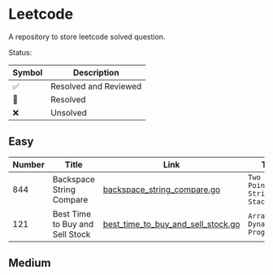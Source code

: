 # Leetcode

A repository to store leetcode solved question.

Status: 

| Symbol            | Description |
|-------------------| ----------- |
| :white_check_mark: | Resolved and Reviewed |
| :construction:    | Resolved |
| :x:               | Unsolved | 

## Easy

| Number | Title | Link                                                                                                                | Tags                            | Status             |
|-----| ----- |---------------------------------------------------------------------------------------------------------------------|---------------------------------|--------------------| 
| 844 | Backspace String Compare | [backspace_string_compare.go](https://github.com/johnazedo/leetcode/blob/main/src/easy/backspace_string_compare.go) | `Two Pointers` `String` `Stack` | :white_check_mark: |  
| 121 | Best Time to Buy and Sell Stock | [best_time_to_buy_and_sell_stock.go](https://github.com/johnazedo/leetcode/blob/main/src/easy/best_time_to_buy_and_sell_stock.go) | `Array` `Dynamic Programming` | :white_check_mark: | 
## Medium